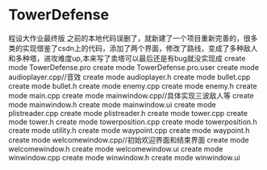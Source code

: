 # TowerDefense
程设大作业最终版
之前的本地代码误删了，就新建了一个项目重新完善的，很多类的实现借鉴了csdn上的代码，添加了两个界面，修改了路线，变成了多种敌人和多种塔，进攻难度up,本来写了卖塔可以最后还是有bug就没实现成
 create mode TowerDefense.pro
 create mode TowerDefense.pro.user
 create mode audioplayer.cpp//音效
 create mode audioplayer.h
 create mode bullet.cpp
 create mode bullet.h
 create mode enemy.cpp
 create mode enemy.h
  create mode main.cpp
 create mode mainwindow.cpp//具体实现三波敌人等
 create mode mainwindow.h
 create mode mainwindow.ui
 create mode plistreader.cpp
 create mode plistreader.h
 create mode tower.cpp
 create mode  tower.h
 create mode towerposition.cpp
 create mode towerposition.h
 create mode utility.h
 create mode waypoint.cpp
 create mode waypoint.h
 create mode welcomewindow.cpp//初始欢迎界面和结束界面
 create mode  welcomewindow.h
 create mode  welcomewindow.ui
 create mode  winwindow.cpp
 create mode  winwindow.h
 create mode  winwindow.ui
